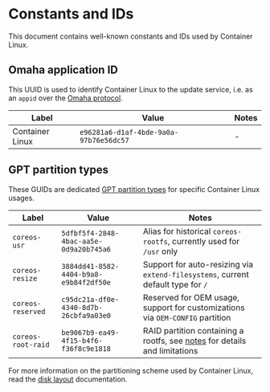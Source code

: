 # Constants and IDs

This document contains well-known constants and IDs used by Container Linux.

## Omaha application ID

This UUID is used to identify Container Linux to the update service, i.e. as an `appid` over the [Omaha protocol](../coreupdate/update-protocol.md).

| Label            | Value                                  | Notes |
|------------------|----------------------------------------|-------|
| Container Linux  | `e96281a6-d1af-4bde-9a0a-97b76e56dc57` | -     |

## GPT partition types

These GUIDs are dedicated [GPT partition types](https://en.wikipedia.org/wiki/GUID_Partition_Table#Partition_type_GUIDs) for specific Container Linux usages.

| Label              | Value                                  | Notes |
|--------------------|----------------------------------------|-------|
| `coreos-usr`       | `5dfbf5f4-2848-4bac-aa5e-0d9a20b745a6` | Alias for historical `coreos-rootfs`, currently used for `/usr` only |
| `coreos-resize`    | `3884dd41-8582-4404-b9a8-e9b84f2df50e` | Support for auto-resizing via `extend-filesystems`, current default type for `/` |
| `coreos-reserved`  | `c95dc21a-df0e-4340-8d7b-26cbfa9a03e0` | Reserved for OEM usage, support for customizations via `OEM-CONFIG` partition |
| `coreos-root-raid` | `be9067b9-ea49-4f15-b4f6-f36f8c9e1818` | RAID partition containing a rootfs, see [notes](../os/root-filesystem-placement.md) for details and limitations |

For more information on the partitioning scheme used by Container Linux, read the [disk layout](../os/sdk-disk-partitions.md) documentation.
